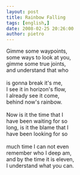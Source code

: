 ```yaml
---
layout: post
title: Rainbow Falling
tags: [english,]
date: 2008-02-25 20:26:00
author: pietro
---
```

Gimme some waypoints,<br/>some ways to look at you,<br/>gimme some true joints,<br/>and understand that who<br/><br/>is gonna break it's me,<br/>I see it in horizon's flow,<br/>I already see it come,<br/>behind now's rainbow.<br/><br/>Now is it the time that I<br/>have been waiting for so<br/>long, is it the blame that I<br/>have been looking for so<br/><br/>much time I can not even<br/>remember who I deep am,<br/>and by the time it is eleven,<br/>I understand what you can.
